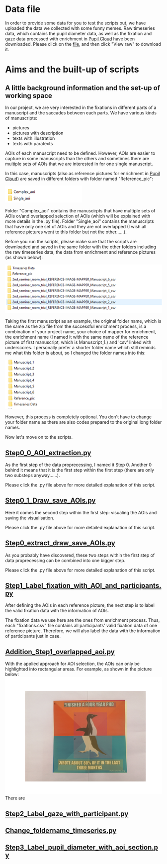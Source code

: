 # Data file
In order to provide some data for you to test the scripts out, we have uploaded the data we collected with some funny memes. 
Raw timeseries data, which contains the pupil diameter data, as well as the fixation and gaze data processed with enrichment in [Pupil Cloud][1] have been downloaded. 
Please click on the [file](./Original_data_of_funny_pic.zip), and then click "View raw" to download it. 

# Aims and the built-up of scripts

## A little background information and the set-up of working space

In our project, we are very interested in the fixations in different parts of a manuscript and the saccades between each parts. We have various kinds of manuscripts: 
+  pictures
+  pictures with description
+  texts with illustration
+  texts with paratexts

AOIs of each manuscript need to be defined. However, AOIs are easier to capture in some manuscripts than the others and sometimes there are multiple sets of AOIs that we are interested in for one single manuscript. 

In this case, manuscripts (also as reference pictures for enrichment in [Pupil Cloud][1]) are saved in different folders with folder named "Reference_pic": 

![Different folders for reference pictures](Screenshot%202024-02-15%20153113.png)

[1]: https://pupil-labs.com/products/cloud

Folder "Complex_aoi" contains the manuscirpts that have multiple sets of AOIs or/and overlapped selection of AOIs (which will be explained with more details in the .py file).
Folder "Single_aoi" contains the manuscripts that have only one set of AOIs and they are not overlapped (I wish all reference pictures went to this folder but not the other......). 

Before you run the scripts, please make sure that the scripts are downloaded and saved in the same folder with the other folders including the raw timeseries data, the data from enrichment and reference pictures (as shown below):

![Original folder names](Data_folders.png)

Taking the first manuscript as an example, the original folder name, which is the same as the zip file from the successful enrichment process, is a combination of your project name, your choice of mapper for enrichment, the enrichment name (I named it with the same name of the reference picture of first manuscript, which is Manuscript_1.) and 'csv' linked with underscores.
I personally prefer a shorter folder name which still reminds me what this folder is about, so I changed the folder names into this:

![New folder names](Data_folders_name_changed.png)

However, this process is completely optional. You don't have to change your folder name as there are also codes prepared to the original long folder names. 

Now let's move on to the scripts.

## [Step0_0_AOI_extraction.py](./Step0_0_AOI_extraction.py)

As the first step of the data proprecessing, I named it Step 0. Another 0 behind it means that it is the first step within the first step (there are only two substeps anyway......).

Please click the .py file above for more detailed explanation of this script. 

## [Step0_1_Draw_save_AOIs.py](Step0_1_Draw_save_AOIs.py)

Here it comes the second step within the first step: visualing the AOIs and saving the visualisation.

Please click the .py file above for more detailed explanation of this script. 

## [Step0_extract_draw_save_AOIs.py](Step0_extract_draw_save_AOIs.py)

As you probably have discovered, these two steps within the first step of data proprecessing can be combined into one bigger step. 

Please click the .py file above for more detailed explanation of this script. 

## [Step1_Label_fixation_with_AOI_and_participants.py](Step1_Label_fixation_with_AOI_and_participants.py)

After defining the AOIs in each reference picture, the next step is to label the valid fixation data with the information of AOIs. 

The fixation data we use here are the ones from enrichment process. Thus, each "fixations.csv" file contains all participants' valid fixation data of one reference picture. Therefore, we will also label the data with the information of participants just in case. 

## [Addition_Step1_overlapped_aoi.py](Addition_Step1_overlapped_aoi.py)

With the applied approach for AOI selection, the AOIs can only be highlighted into rectangular areas. For example, as shown in the picture below: 
![Overlappend AOIs](Overlapped_aois.png)
There are 

## [Step2_Label_gaze_with_participant.py](Step2_Label_gaze_with_participant.py)

## [Change_foldername_timeseries.py](Change_foldername_timeseries.py)

## [Step3_Label_pupil_diameter_with_aoi_section.py](Step3_Label_pupil_diameter_with_aoi_section.py)











